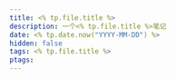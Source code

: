 ```yaml
---
title: <% tp.file.title %>
description: 一个<% tp.file.title %>笔记
date: <% tp.date.now("YYYY-MM-DD") %>
hidden: false
tags: <% tp.file.title %>
ptags: 
---
```

